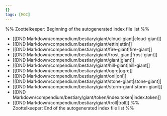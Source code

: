 ```yaml
---
{}
tags: [MOC]
---
```

%% Zoottelkeeper: Beginning of the autogenerated index file list  %%
-  [[DND Markdown/compendium/bestiary/giant/cloud-giant|cloud-giant]]
-  [[DND Markdown/compendium/bestiary/giant/ettin|ettin]]
-  [[DND Markdown/compendium/bestiary/giant/fire-giant|fire-giant]]
-  [[DND Markdown/compendium/bestiary/giant/frost-giant|frost-giant]]
-  [[DND Markdown/compendium/bestiary/giant/giant|giant]]
-  [[DND Markdown/compendium/bestiary/giant/hill-giant|hill-giant]]
-  [[DND Markdown/compendium/bestiary/giant/ogre|ogre]]
-  [[DND Markdown/compendium/bestiary/giant/oni|oni]]
-  [[DND Markdown/compendium/bestiary/giant/stone-giant|stone-giant]]
-  [[DND Markdown/compendium/bestiary/giant/storm-giant|storm-giant]]
-  [[DND Markdown/compendium/bestiary/giant/token/index.token|index.token]]
-  [[DND Markdown/compendium/bestiary/giant/troll|troll]]
%% Zoottelkeeper: End of the autogenerated index file list  %%

